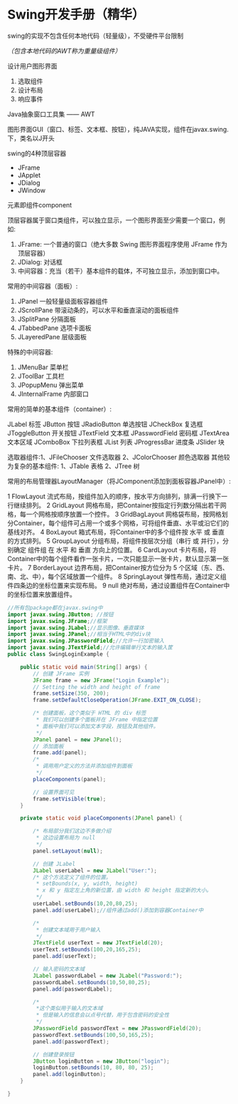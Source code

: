 # Swing开发手册（精华）


swing的实现不包含任何本地代码（轻量级），不受硬件平台限制

*（包含本地代码的AWT称为重量级组件）*

设计用户图形界面

1. 选取组件
2. 设计布局
3. 响应事件

Java抽象窗口工具集 —— AWT

图形界面GUI（窗口、标签、文本框、按钮），纯JAVA实现，组件在javax.swing. 下，类名以J开头

swing的4种顶层容器

- JFrame
- JApplet
- JDialog
- JWindow

元素即组件component

顶层容器属于窗口类组件，可以独立显示，一个图形界面至少需要一个窗口，例如:
1. JFrame:	一个普通的窗口（绝大多数 Swing 图形界面程序使用 JFrame 作为顶层容器）
2. JDialog:	对话框
3. 中间容器：充当（若干）基本组件的载体，不可独立显示，添加到窗口中。

常用的中间容器（面板）:

1. JPanel	一般轻量级面板容器组件
2. JScrollPane	带滚动条的，可以水平和垂直滚动的面板组件
3. JSplitPane	分隔面板
4. JTabbedPane	选项卡面板
5. JLayeredPane	层级面板


特殊的中间容器:

1. JMenuBar	菜单栏
2. JToolBar	工具栏
3. JPopupMenu	弹出菜单
4. JInternalFrame	内部窗口

常用的简单的基本组件（container）:

JLabel	标签		JButton	按钮		JRadioButton	单选按钮		JCheckBox	复选框
JToggleButton	开关按钮		JTextField	文本框		JPasswordField	密码框
JTextArea 文本区域		JComboBox 下拉列表框		JList 列表		JProgressBar 进度条	JSlider 块



选取器组件:1、JFileChooser 文件选取器	2、JColorChooser	颜色选取器
其他较为复杂的基本组件:	1、JTable 表格	2、JTree 树

常用的布局管理器LayoutManager（将JComponent添加到面板容器JPanel中）:

1	FlowLayout	流式布局，按组件加入的顺序，按水平方向排列，排满一行换下一行继续排列。
2	GridLayout	网格布局，把Container按指定行列数分隔出若干网格，每一个网格按顺序放置一个控件。
3	GridBagLayout	网格袋布局，按网格划分Container，每个组件可占用一个或多个网格，可将组件垂直、水平或沿它们的基线对齐。
4	BoxLayout	箱式布局，将Container中的多个组件按 水平 或 垂直 的方式排列。
5	GroupLayout	分组布局，将组件按层次分组（串行 或 并行），分别确定 组件组 在 水平 和 垂直 方向上的位置。
6	CardLayout	卡片布局，将Container中的每个组件看作一张卡片，一次只能显示一张卡片，默认显示第一张卡片。
7	BorderLayout	边界布局，把Container按方位分为 5 个区域（东、西、南、北、中），每个区域放置一个组件。
8	SpringLayout	弹性布局，通过定义组件四条边的坐标位置来实现布局。
9	null	绝对布局，通过设置组件在Container中的坐标位置来放置组件。


```java
//所有包package都在javax.swing中
import javax.swing.JButton;	//按钮
import javax.swing.JFrame;//框架
import javax.swing.JLabel;//显示图像、垂直媒体
import javax.swing.JPanel;//相当于HTML中的div块
import javax.swing.JPasswordField;//允许一行加密输入
import javax.swing.JTextField;//允许编辑单行文本的输入筐
public class SwingLoginExample {

    public static void main(String[] args) {
        // 创建 JFrame 实例
        JFrame frame = new JFrame("Login Example");
        // Setting the width and height of frame
        frame.setSize(350, 200);
        frame.setDefaultCloseOperation(JFrame.EXIT_ON_CLOSE);

        /* 创建面板，这个类似于 HTML 的 div 标签
         * 我们可以创建多个面板并在 JFrame 中指定位置
         * 面板中我们可以添加文本字段，按钮及其他组件。
         */
        JPanel panel = new JPanel();
        // 添加面板
        frame.add(panel);
        /*
         * 调用用户定义的方法并添加组件到面板
         */
        placeComponents(panel);

        // 设置界面可见
        frame.setVisible(true);
    }

    private static void placeComponents(JPanel panel) {

        /* 布局部分我们这边不多做介绍
         * 这边设置布局为 null
         */
        panel.setLayout(null);

        // 创建 JLabel
        JLabel userLabel = new JLabel("User:");
        /* 这个方法定义了组件的位置。
         * setBounds(x, y, width, height)
         * x 和 y 指定左上角的新位置，由 width 和 height 指定新的大小。
         */
        userLabel.setBounds(10,20,80,25);
        panel.add(userLabel);//组件通过add()添加到容器Container中

        /*
         * 创建文本域用于用户输入
         */
        JTextField userText = new JTextField(20);
        userText.setBounds(100,20,165,25);
        panel.add(userText);

        // 输入密码的文本域
        JLabel passwordLabel = new JLabel("Password:");
        passwordLabel.setBounds(10,50,80,25);
        panel.add(passwordLabel);

        /*
         *这个类似用于输入的文本域
         * 但是输入的信息会以点号代替，用于包含密码的安全性
         */
        JPasswordField passwordText = new JPasswordField(20);
        passwordText.setBounds(100,50,165,25);
        panel.add(passwordText);

        // 创建登录按钮
        JButton loginButton = new JButton("login");
        loginButton.setBounds(10, 80, 80, 25);
        panel.add(loginButton);
    }

}
```
